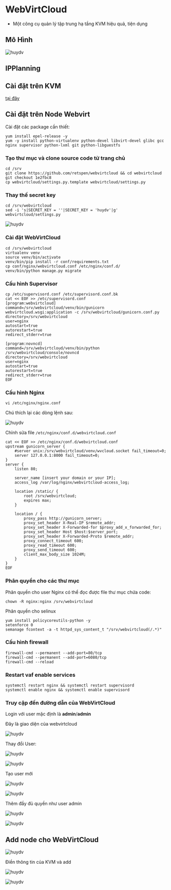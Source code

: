 # WebVirtCloud 
* Một công cụ quản lý tập trung hạ tầng KVM hiệu quả, tiện dụng
## Mô Hình

![huydv](../image/Screenshot_196.png)
## IPPlanning

## Cài đặt trên KVM
[tại đây](https://github.com/huydv398/Ghichep-KVM/blob/master/thuchanh/installKVM.md)
## Cài đặt trên Node Webvirt 

Cài đặt các package cần thiết:

```
yum install epel-release -y
yum -y install python-virtualenv python-devel libvirt-devel glibc gcc nginx supervisor python-lxml git python-libguestfs
```
### Tạo thư mục và clone source code từ trang chủ 
```
cd /srv
git clone https://github.com/retspen/webvirtcloud && cd webvirtcloud
git checkout 1e2fbc8
cp webvirtcloud/settings.py.template webvirtcloud/settings.py
```
### Thay thế secret key
```
cd /srv/webvirtcloud
sed -i 's|SECRET_KEY = ''|SECRET_KEY = 'huydv'|g' webvirtcloud/settings.py
```


![huydv](../image/Screenshot_157.png)
### Cài đặt WebVirtCloud
```
cd /srv/webvirtcloud
virtualenv venv
source venv/bin/activate
venv/bin/pip install -r conf/requirements.txt
cp conf/nginx/webvirtcloud.conf /etc/nginx/conf.d/
venv/bin/python manage.py migrate
```

### Cấu hình Supervisor
```
cp /etc/supervisord.conf /etc/supervisord.conf.bk 
cat << EOF >> /etc/supervisord.conf
[program:webvirtcloud]
command=/srv/webvirtcloud/venv/bin/gunicorn webvirtcloud.wsgi:application -c /srv/webvirtcloud/gunicorn.conf.py
directory=/srv/webvirtcloud
user=nginx
autostart=true
autorestart=true
redirect_stderr=true

[program:novncd]
command=/srv/webvirtcloud/venv/bin/python /srv/webvirtcloud/console/novncd
directory=/srv/webvirtcloud
user=nginx
autostart=true
autorestart=true
redirect_stderr=true
EOF
```

### Cấu hình Nginx

`vi /etc/nginx/nginx.conf`

Chú thích lại các dòng lệnh sau:

![huydv](../image/Screenshot_158.png)

Chỉnh sửa file `/etc/nginx/conf.d/webvirtcloud.conf`

```
cat << EOF >> /etc/nginx/conf.d/webvirtcloud.conf
upstream gunicorn_server {
    #server unix:/srv/webvirtcloud/venv/wvcloud.socket fail_timeout=0;
    server 127.0.0.1:8000 fail_timeout=0;
}
server {
    listen 80;

    server_name [insert your domain or your IP];
    access_log /var/log/nginx/webvirtcloud-access_log; 

    location /static/ {
        root /srv/webvirtcloud;
        expires max;
    }

    location / {
        proxy_pass http://gunicorn_server;
        proxy_set_header X-Real-IP $remote_addr;
        proxy_set_header X-Forwarded-for $proxy_add_x_forwarded_for;
        proxy_set_header Host $host:$server_port;
        proxy_set_header X-Forwarded-Proto $remote_addr;
        proxy_connect_timeout 600;
        proxy_read_timeout 600;
        proxy_send_timeout 600;
        client_max_body_size 1024M;
    }
}
EOF
```

### Phân quyền cho các thư mục
Phân quyền cho user Nginx có thể đọc được file thư mục chứa code:

`chown -R nginx:nginx /srv/webvirtcloud`

Phân quyền cho selinux

```
yum install policycoreutils-python -y
setenforce 0
semanage fcontext -a -t httpd_sys_content_t "/srv/webvirtcloud(/.*)"

```
### Cấu hình firewall
```
firewall-cmd --permanent --add-port=80/tcp
firewall-cmd --permanent --add-port=6080/tcp
firewall-cmd --reload
```
### Restart vaf enable services
```
systemctl restart nginx && systemctl restart supervisord
systemctl enable nginx && systemctl enable supervisord
```

### Truy cập đến đường dẫn của WebVirtCloud

Login với user mặc định là **admin**/**admin**

Đây là giao diện của webvirtcloud

![huydv](../image/Screenshot_161.png)

Thay đổi User:

![huydv](../image/Screenshot_162.png)

![huydv](../image/Screenshot_160.png)

Tạo user mới

![huydv](../image/Screenshot_159.png)

![huydv](../image/Screenshot_163.png)

Thêm đầy đủ quyền như user admin

![huydv](../image/Screenshot_164.png)

![huydv](../image/Screenshot_165.png)

## Add node cho WebVirtCloud

![huydv](../image/Screenshot_166.png)

Điền thông tin của KVM và add

![huydv](../image/Screenshot_167.png)

![huydv](../image/Screenshot_168.png)

